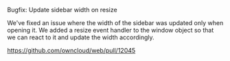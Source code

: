 Bugfix: Update sidebar width on resize

We've fixed an issue where the width of the sidebar was updated only when opening it. We added a resize event handler to the window object so that we can react to it and update the width accordingly.

https://github.com/owncloud/web/pull/12045
